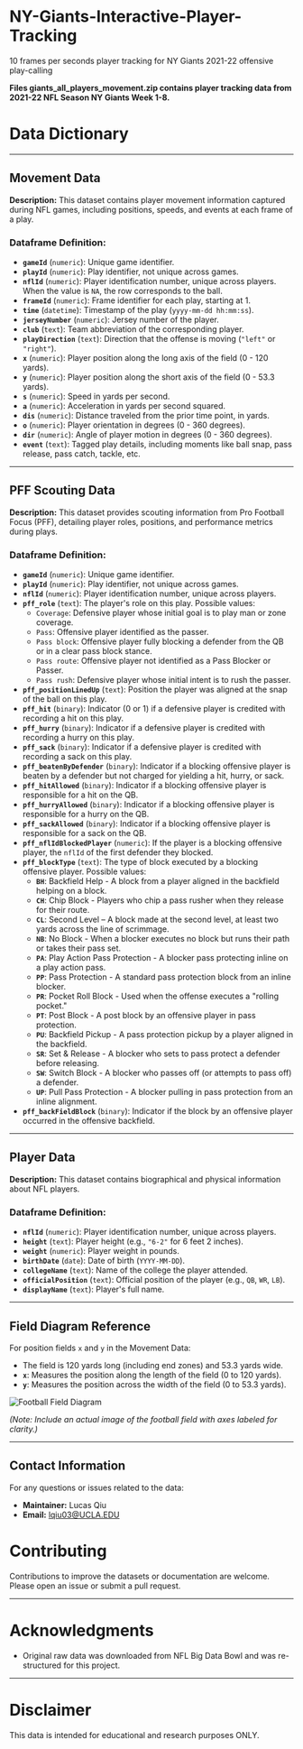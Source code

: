# NY-Giants-Interactive-Player-Tracking
10 frames per seconds player tracking for NY Giants 2021-22 offensive play-calling 

**Files giants_all_players_movement.zip contains player tracking data from 2021-22 NFL Season NY Giants Week 1-8.**

# Data Dictionary
---

## Movement Data

**Description:** This dataset contains player movement information captured during NFL games, including positions, speeds, and events at each frame of a play.

### Dataframe Definition:

- **`gameId`** (`numeric`): Unique game identifier.
- **`playId`** (`numeric`): Play identifier, not unique across games.
- **`nflId`** (`numeric`): Player identification number, unique across players. When the value is `NA`, the row corresponds to the ball.
- **`frameId`** (`numeric`): Frame identifier for each play, starting at 1.
- **`time`** (`datetime`): Timestamp of the play (`yyyy-mm-dd hh:mm:ss`).
- **`jerseyNumber`** (`numeric`): Jersey number of the player.
- **`club`** (`text`): Team abbreviation of the corresponding player.
- **`playDirection`** (`text`): Direction that the offense is moving (`"left"` or `"right"`).
- **`x`** (`numeric`): Player position along the long axis of the field (0 - 120 yards).
- **`y`** (`numeric`): Player position along the short axis of the field (0 - 53.3 yards).
- **`s`** (`numeric`): Speed in yards per second.
- **`a`** (`numeric`): Acceleration in yards per second squared.
- **`dis`** (`numeric`): Distance traveled from the prior time point, in yards.
- **`o`** (`numeric`): Player orientation in degrees (0 - 360 degrees).
- **`dir`** (`numeric`): Angle of player motion in degrees (0 - 360 degrees).
- **`event`** (`text`): Tagged play details, including moments like ball snap, pass release, pass catch, tackle, etc.

---

## PFF Scouting Data

**Description:** This dataset provides scouting information from Pro Football Focus (PFF), detailing player roles, positions, and performance metrics during plays.

### Dataframe Definition:

- **`gameId`** (`numeric`): Unique game identifier.
- **`playId`** (`numeric`): Play identifier, not unique across games.
- **`nflId`** (`numeric`): Player identification number, unique across players.
- **`pff_role`** (`text`): The player's role on this play. Possible values:
  - `Coverage`: Defensive player whose initial goal is to play man or zone coverage.
  - `Pass`: Offensive player identified as the passer.
  - `Pass block`: Offensive player fully blocking a defender from the QB or in a clear pass block stance.
  - `Pass route`: Offensive player not identified as a Pass Blocker or Passer.
  - `Pass rush`: Defensive player whose initial intent is to rush the passer.
- **`pff_positionLinedUp`** (`text`): Position the player was aligned at the snap of the ball on this play.
- **`pff_hit`** (`binary`): Indicator (0 or 1) if a defensive player is credited with recording a hit on this play.
- **`pff_hurry`** (`binary`): Indicator if a defensive player is credited with recording a hurry on this play.
- **`pff_sack`** (`binary`): Indicator if a defensive player is credited with recording a sack on this play.
- **`pff_beatenByDefender`** (`binary`): Indicator if a blocking offensive player is beaten by a defender but not charged for yielding a hit, hurry, or sack.
- **`pff_hitAllowed`** (`binary`): Indicator if a blocking offensive player is responsible for a hit on the QB.
- **`pff_hurryAllowed`** (`binary`): Indicator if a blocking offensive player is responsible for a hurry on the QB.
- **`pff_sackAllowed`** (`binary`): Indicator if a blocking offensive player is responsible for a sack on the QB.
- **`pff_nflIdBlockedPlayer`** (`numeric`): If the player is a blocking offensive player, the `nflId` of the first defender they blocked.
- **`pff_blockType`** (`text`): The type of block executed by a blocking offensive player. Possible values:
  - **`BH`**: Backfield Help - A block from a player aligned in the backfield helping on a block.
  - **`CH`**: Chip Block - Players who chip a pass rusher when they release for their route.
  - **`CL`**: Second Level – A block made at the second level, at least two yards across the line of scrimmage.
  - **`NB`**: No Block - When a blocker executes no block but runs their path or takes their pass set.
  - **`PA`**: Play Action Pass Protection - A blocker pass protecting inline on a play action pass.
  - **`PP`**: Pass Protection - A standard pass protection block from an inline blocker.
  - **`PR`**: Pocket Roll Block - Used when the offense executes a "rolling pocket."
  - **`PT`**: Post Block - A post block by an offensive player in pass protection.
  - **`PU`**: Backfield Pickup - A pass protection pickup by a player aligned in the backfield.
  - **`SR`**: Set & Release - A blocker who sets to pass protect a defender before releasing.
  - **`SW`**: Switch Block - A blocker who passes off (or attempts to pass off) a defender.
  - **`UP`**: Pull Pass Protection - A blocker pulling in pass protection from an inline alignment.
- **`pff_backFieldBlock`** (`binary`): Indicator if the block by an offensive player occurred in the offensive backfield.

---

## Player Data

**Description:** This dataset contains biographical and physical information about NFL players.

### Dataframe Definition:

- **`nflId`** (`numeric`): Player identification number, unique across players.
- **`height`** (`text`): Player height (e.g., `"6-2"` for 6 feet 2 inches).
- **`weight`** (`numeric`): Player weight in pounds.
- **`birthDate`** (`date`): Date of birth (`YYYY-MM-DD`).
- **`collegeName`** (`text`): Name of the college the player attended.
- **`officialPosition`** (`text`): Official position of the player (e.g., `QB`, `WR`, `LB`).
- **`displayName`** (`text`): Player's full name.

---

## Field Diagram Reference

For position fields `x` and `y` in the Movement Data:

- The field is 120 yards long (including end zones) and 53.3 yards wide.
- **`x`**: Measures the position along the length of the field (0 to 120 yards).
- **`y`**: Measures the position across the width of the field (0 to 53.3 yards).

![Football Field Diagram](https://raw.githubusercontent.com/yourusername/yourrepository/main/images/field_diagram.png)

*(Note: Include an actual image of the football field with axes labeled for clarity.)*

---


## Contact Information

For any questions or issues related to the data:

- **Maintainer:** Lucas Qiu
- **Email:** lqiu03@UCLA.EDU


# Contributing

Contributions to improve the datasets or documentation are welcome. Please open an issue or submit a pull request.

---

# Acknowledgments

- Original raw data was downloaded from NFL Big Data Bowl and was re-structured for this project.

---

# Disclaimer

This data is intended for educational and research purposes ONLY.
